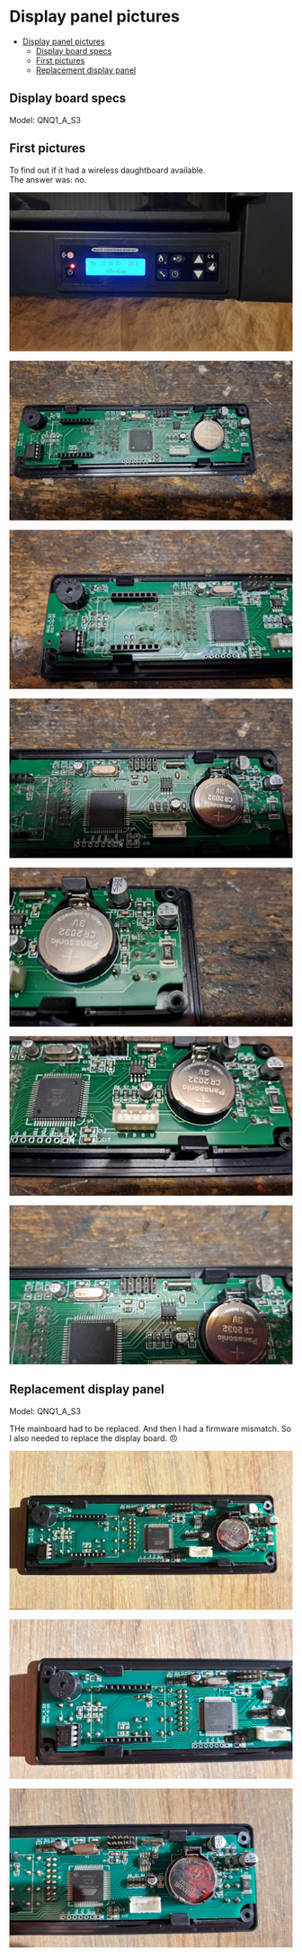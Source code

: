 # Display panel pictures

- [Display panel pictures](#display-panel-pictures)
  - [Display board specs](#display-board-specs)
  - [First pictures](#first-pictures)
  - [Replacement display panel](#replacement-display-panel)

## Display board specs

Model: QNQ1_A_S3

## First pictures

To find out if it had a wireless daughtboard available.  
The answer was: no.

![original board](media/display-panel/image-6.png)

![original board](media/display-panel/image.png)

![original board](media/display-panel/image-1.png)

![original board](media/display-panel/image-2.png)

![original board](media/display-panel/image-3.png)

![original board](media/display-panel/image-4.png)

![original board](media/display-panel/image-5.png)

## Replacement display panel

Model: QNQ1_A_S3

THe mainboard had to be replaced. And then I had a firmware mismatch. So I also needed to replace the display board. 😠

![replacement board](media/display-panel/image-7.png)

![replacement board](media/display-panel/image-8.png)

![replacement board](media/display-panel/image-9.png)